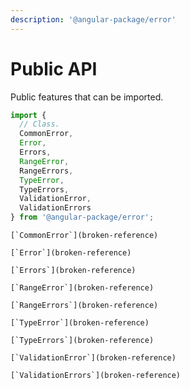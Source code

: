 ```yaml
---
description: '@angular-package/error'
---
```


# Public API

Public features that can be imported.

```typescript
import {
  // Class.
  CommonError,
  Error,
  Errors,
  RangeError,
  RangeErrors,
  TypeError,
  TypeErrors,
  ValidationError,
  ValidationErrors
} from '@angular-package/error';
```

``[`CommonError`](broken-reference)``

``[`Error`](broken-reference)``

``[`Errors`](broken-reference)``

``[`RangeError`](broken-reference)``

``[`RangeErrors`](broken-reference)``

``[`TypeError`](broken-reference)``

``[`TypeErrors`](broken-reference)``

``[`ValidationError`](broken-reference)``

``[`ValidationErrors`](broken-reference)``
